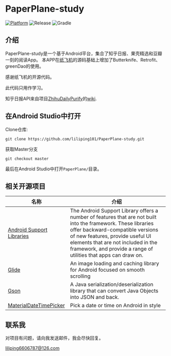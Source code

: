 # PaperPlane-study

[![Platform](https://img.shields.io/badge/platform-Android-blue.svg)](https://github.com/marktony/ZhiHuDaily)
![Release](https://img.shields.io/badge/release-1.0.0-blue.svg)
![Gradle](https://img.shields.io/badge/gradle-2.2.2-blue.svg)

## 介绍

PaperPlane-study是一个基于Android平台，集合了知乎日报、果壳精选和豆瓣一刻的阅读App。
本APP在[纸飞机](https://github.com/TonnyL/PaperPlane)的源码基础上增加了Butterknife、Retrofit、greenDao的使用。

感谢纸飞机的开源代码。

此代码只用作学习。

知乎日报API来自项目[ZhihuDailyPurify](https://github.com/izzyleung/ZhihuDailyPurify)的[wiki](https://github.com/izzyleung/ZhihuDailyPurify/wiki/%E7%9F%A5%E4%B9%8E%E6%97%A5%E6%8A%A5-API-%E5%88%86%E6%9E%90).


## 在Android Studio中打开


Clone仓库:
```
git clone https://github.com/liliping101/PaperPlane-study.git
```

获取Master分支
```
git checkout master
```

最后在Android Studio中打开`PaperPlane/`目录。

## 相关开源项目
名称 | 介绍
--------- | --------
[Android Support Libraries](https://developer.android.com/topic/libraries/support-library/index.html) | The Android Support Library offers a number of features that are not built into the framework. These libraries offer backward-compatible versions of new features, provide useful UI elements that are not included in the framework, and provide a range of utilities that apps can draw on.
[Glide](https://github.com/bumptech/glide) | An image loading and caching library for Android focused on smooth scrolling
[Gson](https://github.com/google/gson) | A Java serialization/deserialization library that can convert Java Objects into JSON and back.
[MaterialDateTimePicker](https://github.com/wdullaer/MaterialDateTimePicker) | Pick a date or time on Android in style

## 联系我
对项目有问题，请向我发送邮件，我会尽快回复。

liliping6606787@126.com

